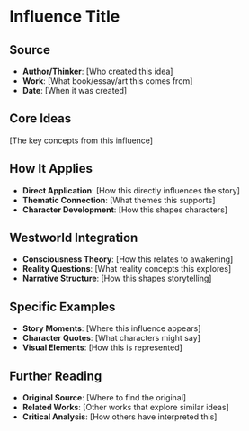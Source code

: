 # Influence Title

## Source

- **Author/Thinker**: [Who created this idea]
- **Work**: [What book/essay/art this comes from]
- **Date**: [When it was created]

## Core Ideas

[The key concepts from this influence]

## How It Applies

- **Direct Application**: [How this directly influences the story]
- **Thematic Connection**: [What themes this supports]
- **Character Development**: [How this shapes characters]

## Westworld Integration

- **Consciousness Theory**: [How this relates to awakening]
- **Reality Questions**: [What reality concepts this explores]
- **Narrative Structure**: [How this shapes storytelling]

## Specific Examples

- **Story Moments**: [Where this influence appears]
- **Character Quotes**: [What characters might say]
- **Visual Elements**: [How this is represented]

## Further Reading

- **Original Source**: [Where to find the original]
- **Related Works**: [Other works that explore similar ideas]
- **Critical Analysis**: [How others have interpreted this]
